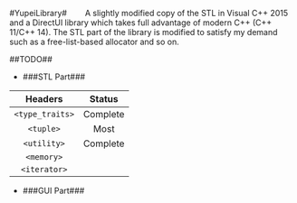 #YupeiLibrary#
&emsp;&emsp;A slightly modified copy of the STL in Visual C++ 2015 and a DirectUI library which takes full advantage of modern C++ (C++ 11/C++ 14). The STL part of the library is modified to satisfy my demand such as a free-list-based allocator and so on. 


##TODO##

+ ###STL Part###


 | Headers          |    Status           |
 | :---------------:|:-------------------:|
 | `<type_traits>`  |  Complete           |
 | `<tuple>`		|  Most		  		  |
 | `<utility>`      |  Complete           |
 | `<memory>`       |                     |
 | `<iterator>`     |                     |
 
 
 
+ ###GUI Part###